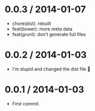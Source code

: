 
0.0.3 / 2014-01-07 
==================

  * chore(dist): rebuilt
  * feat(bower): more meta data
  * feat(grunt): don't generate full files

0.0.2 / 2014-01-03
==================

 * I'm stupid and changed the dist file :poop:

0.0.1 / 2014-01-03
==================

 * First commit.
